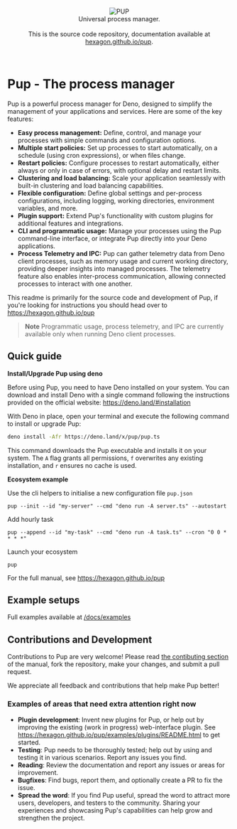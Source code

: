 <br>
<p align="center">
<img src="https://cdn.jsdelivr.net/gh/hexagon/pup@master/docs/resources/pup_dark.png" alt="PUP"><br>
Universal process manager.<br><br>
This is the source code repository, documentation available at <a href="https://hexagon.github.io/pup">hexagon.github.io/pup</a>.
</p>
<br>

# Pup - The process manager

Pup is a powerful process manager for Deno, designed to simplify the management of your applications and services. Here are some of the key features:

- **Easy process management:** Define, control, and manage your processes with simple commands and configuration options.
- **Multiple start policies:** Set up processes to start automatically, on a schedule (using cron expressions), or when files change.
- **Restart policies:** Configure processes to restart automatically, either always or only in case of errors, with optional delay and restart limits.
- **Clustering and load balancing:** Scale your application seamlessly with built-in clustering and load balancing capabilities.
- **Flexible configuration:** Define global settings and per-process configurations, including logging, working directories, environment variables, and more.
- **Plugin support:** Extend Pup's functionality with custom plugins for additional features and integrations.
- **CLI and programmatic usage:** Manage your processes using the Pup command-line interface, or integrate Pup directly into your Deno applications.
- **Process Telemetry and IPC:** Pup can gather telemetry data from Deno client processes, such as memory usage and current working directory, providing deeper insights into managed processes. The
  telemetry feature also enables inter-process communication, allowing connected processes to interact with one another.

This readme is primarily for the source code and development of Pup, if you're looking for instructions you should head over to <https://hexagon.github.io/pup>

> **Note** Programmatic usage, process telemetry, and IPC are currently available only when running Deno client processes.

## Quick guide

**Install/Upgrade Pup using deno**

Before using Pup, you need to have Deno installed on your system. You can download and install Deno with a single command following the instructions provided on the official website:
<https://deno.land/#installation>

With Deno in place, open your terminal and execute the following command to install or upgrade Pup:

```bash
deno install -Afr https://deno.land/x/pup/pup.ts
```

This command downloads the Pup executable and installs it on your system. The `A` flag grants all permissions, `f` overwrites any existing installation, and `r` ensures no cache is used.

**Ecosystem example**

Use the cli helpers to initialise a new configuration file `pup.json`

`pup --init --id "my-server" --cmd "deno run -A server.ts" --autostart`

Add hourly task

`pup --append --id "my-task" --cmd "deno run -A task.ts" --cron "0 0 * * * *"`

Launch your ecosystem

`pup`

For the full manual, see <https://hexagon.github.io/pup>

## Example setups

Full examples available at [/docs/examples](/docs/examples)

## Contributions and Development

Contributions to Pup are very welcome! Please read [the contibuting section](https://hexagon.github.io/pup/contributing.html) of the manual, fork the repository, make your changes, and submit a pull
request.

We appreciate all feedback and contributions that help make Pup better!

### Examples of areas that need extra attention right now

- **Plugin development**: Invent new plugins for Pup, or help out by improving the existing (work in progress) web-interface plugin. See <https://hexagon.github.io/pup/examples/plugins/README.html> to
  get started.
- **Testing**: Pup needs to be thoroughly tested; help out by using and testing it in various scenarios. Report any issues you find.
- **Reading**: Review the documentation and report any issues or areas for improvement.
- **Bugfixes**: Find bugs, report them, and optionally create a PR to fix the issue.
- **Spread the word**: If you find Pup useful, spread the word to attract more users, developers, and testers to the community. Sharing your experiences and showcasing Pup's capabilities can help grow
  and strengthen the project.
